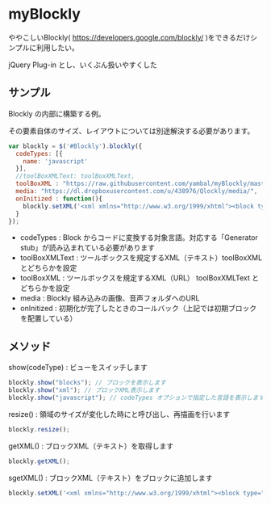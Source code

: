 # myBlockly
ややこしいBlockly( https://developers.google.com/blockly/ )をできるだけシンプルに利用したい。

jQuery Plug-in とし、いくぶん扱いやすくした

## サンプル
Blockly の内部に構築する例。

その要素自体のサイズ、レイアウトについては別途解決する必要があります。
```JavaScript
var blockly = $('#Blockly').blockly({
  codeTypes: [{
    name: 'javascript'
  }],
  //toolBoxXMLText: toolBoxXMLText,
  toolBoxXML : "https://raw.githubusercontent.com/yambal/myBlockly/master/dist/toolbox-sample.xml",
  media: "https://dl.dropboxusercontent.com/u/438976/Qlockly/media/",
  onInitized : function(){
    blockly.setXML('<xml xmlns="http://www.w3.org/1999/xhtml"><block type="variables_set" x="0" y="0"><field name="VAR">a</field><value name="VALUE"><block type="text"><field name="TEXT">Hello! Blockly!</field></block></value></block></xml>');
  }
});
```
- codeTypes : Block からコードに変換する対象言語。対応する「Generator stub」が読み込まれている必要があります
- toolBoxXMLText : ツールボックスを規定するXML（テキスト）toolBoxXML とどちらかを設定
- toolBoxXML : ツールボックスを規定するXML（URL） toolBoxXMLText とどちらかを設定
- media : Blockly 組み込みの画像、音声フォルダへのURL
- onInitized : 初期化が完了したときのコールバック（上記では初期ブロックを配置している）

## メソッド
show(codeType) : ビューをスイッチします
```JavaScript
blockly.show("blocks"); // ブロックを表示します
blockly.show("xml"); // ブロックXML表示します
blockly.show("javascript"); // codeTypes オプションで指定した言語を表示します
```
resize() : 領域のサイズが変化した時にと呼び出し、再描画を行います
```JavaScript
blockly.resize();
```
getXML() : ブロックXML（テキスト）を取得します
```JavaScript
blockly.getXML();
```
sgetXML() : ブロックXML（テキスト）をブロックに追加します
```JavaScript
blockly.setXML('<xml xmlns="http://www.w3.org/1999/xhtml"><block type="variables_set" x="0" y="0"><field name="VAR">a</field><value name="VALUE"><block type="text"><field name="TEXT">Hello! Blockly!</field></block></value></block></xml>');
```
